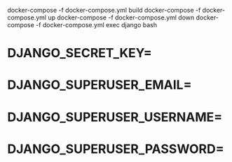 docker-compose -f docker-compose.yml build
docker-compose -f docker-compose.yml up
docker-compose -f docker-compose.yml down
docker-compose -f docker-compose.yml exec django bash

# DJANGO_SECRET_KEY=

# DJANGO_SUPERUSER_EMAIL=

# DJANGO_SUPERUSER_USERNAME=

# DJANGO_SUPERUSER_PASSWORD=
